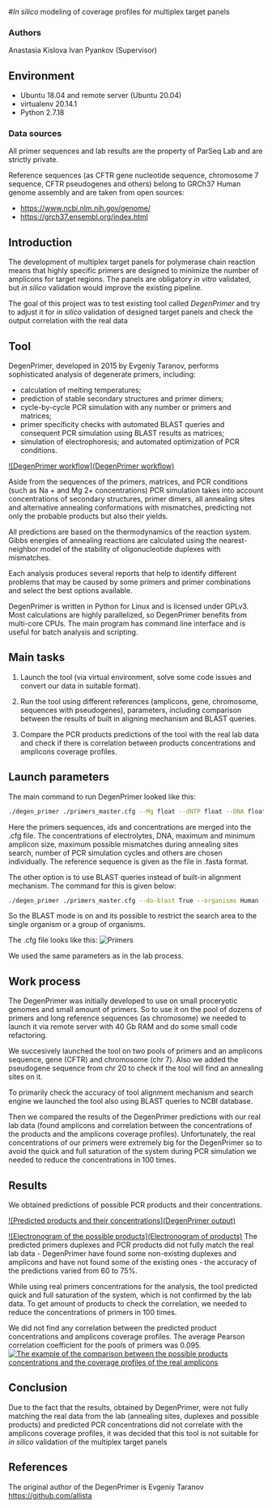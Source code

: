 #*In silico* modeling of coverage profiles for multiplex target panels

### Authors
Anastasia Kislova
Ivan Pyankov (Supervisor)

## Environment
- Ubuntu 18.04 and remote server (Ubuntu 20.04)
- virtualenv 20.14.1
- Python 2.7.18
### Data sources

All primer sequences and lab results are the property of ParSeq Lab and are strictly private.

Reference sequences (as CFTR gene nucleotide sequence, chromosome 7 sequence, CFTR pseudogenes and others) belong to GRCh37 Human genome assembly and are taken from open sources:
- https://www.ncbi.nlm.nih.gov/genome/
- https://grch37.ensembl.org/index.html

## Introduction

The development of multiplex target panels for polymerase chain reaction means that highly specific primers are designed to minimize the number of amplicons for target regions. The panels are obligatory *in vitro* validated, but *in silico* validation would improve the existing pipeline.

The goal of this project was to test existing tool called *DegenPrimer* and try to adjust it for *in silico* validation  of designed target panels and check the output correlation with the real data


## Tool
DegenPrimer, developed in 2015 by Evgeniy Taranov, performs sophisticated analysis of degenerate primers, including:
- calculation of melting temperatures; 
- prediction of stable secondary structures and primer dimers; 
- cycle-by-cycle PCR simulation with any number or primers and matrices; 
- primer specificity checks with automated BLAST queries and consequent PCR simulation using BLAST results as matrices; 
- simulation of electrophoresis; and automated optimization of PCR conditions.

[![DegenPrimer workflow](DegenPrimer workflow)](http://https://github.com/turdusmerula97/Kislova_Spring_2022/blob/main/DegenPrimer-algorithm-en.png)

Aside from the sequences of the primers, matrices, and PCR conditions (such as Na + and Mg 2+ concentrations) PCR simulation takes into account concentrations of secondary structures, primer dimers, all annealing sites and alternative annealing conformations with mismatches, predicting not only the probable products but also their yields.

All predictions are based on the thermodynamics of the reaction system. Gibbs energies of annealing reactions are calculated using the nearest-neighbor model of the stability of oligonucleotide duplexes with mismatches.

Each analysis produces several reports that help to identify different problems that may be caused by some primers and primer combinations and select the best options available.

DegenPrimer is written in Python for Linux and is licensed under GPLv3. Most calculations are highly parallelized, so DegenPrimer benefits from multi-core CPUs. The main program has command line interface and is useful for batch analysis and scripting.

## Main tasks

1. Launch the tool (via virtual environment, solve some code issues and convert our data in suitable format).

3. Run the tool using different references (amplicons, gene, chromosome, sequences with pseudogenes), parameters, including comparison between the results of built in aligning mechanism and BLAST queries.

5. Compare the PCR products predictions of the tool with the real lab data and check if there is correlation between products concentrations and amplicons coverage profiles.


## Launch parameters

The main command to run DegenPrimer looked like this:
```bash
./degen_primer ./primers_master.cfg --Mg float --dNTP float --DNA float --max-amplicon int --max-mismatches int --analyse-all-annealings True --polymerase float --cycles int --template-files ./sequence.fasta
```
Here the primers sequences, ids and concentrations are merged into the .cfg file. 
The concentrations of electrolytes, DNA, maximum and minimum amplicon size, maximum possible mismatches during annealing sites search, number of PCR simulation cycles and others are chosen individually.
The reference sequence is given as the file in .fasta format.

The other option is to use BLAST queries instead of built-in alignment mechanism. The command for this is given below:
```bash
./degen_primer ./primers_master.cfg --do-blast True --organisms Human --Mg float --dNTP float --DNA float --max-amplicon int --max-mismatches int --analyse-all-annealings True --polymerase float --cycles int
```
So the BLAST mode is on and its possible to restrict the search area to the single organism or a group of organisms.

The .cfg file looks like this:
![Primers](http://https://github.com/turdusmerula97/Kislova_Spring_2022/blob/main/primers.jpeg)

We used the same parameters as in the lab process.

## Work process

The DegenPrimer was initially developed to use on small proceryotic genomes and small amount of primers. So to use it on the pool of dozens of primers and long reference sequences (as chromosome) we needed to launch it via remote server with 40 Gb RAM and do some small code refactoring. 

We succesively launched the tool on two pools of primers and an amplicons sequence, gene (CFTR) and chromosome (chr 7). Also we added the pseudogene sequence from chr 20 to check if the tool will find an annealing sites on it. 

To primarily check the accuracy of tool alignment mechanism and search engine we launched the tool also using BLAST queries to NCBI database. 

Then we compared the results of the DegenPrimer predictions with our real lab data (found amplicons and correlation between the concentrations of the products and the amplicons coverage profiles). Unfortunately, the real concentrations of our primers were extremely big for the DegenPrimer so to avoid the quick and full saturation of the system during PCR simulation we needed to reduce the concentrations in 100 times.

## Results

We obtained predictions of possible PCR products and their concentrations.

[![Predicted products and their concentrations](DegenPrimer output)](https://github.com/turdusmerula97/Kislova_Spring_2022/blob/main/image_2022-05-21_23-28-39.png)

[![Electronogram of the possible products](Electronogram of products)](http://https://github.com/turdusmerula97/Kislova_Spring_2022/blob/main/image_2022-05-21_23-28-08.png)
The predicted primers duplexes and PCR products did not fully match the real lab data - DegenPrimer have found some non-existing duplexes and amplicons and have not found some of the existing ones - the accuracy of the predictions varied from 60 to 75%.

While using real primers concentrations for the analysis, the tool predicted quick and full saturation of the system, which is not confirmed by the lab data. To get amount of products to check the correlation, we needed to reduce the concentrations of primers in 100 times.

We did not find any correlation between the predicted product concentrations and amplicons coverage profiles. The average Pearson correlation coefficient for the pools of primers was 0.095.
[![The example of the comparison between the possible products concentrations and the coverage profiles of the real amplicons](table "The example of the comparison between the possible products concentrations and the coverage profiles of the real amplicons")](httphttps://github.com/turdusmerula97/Kislova_Spring_2022/blob/main/image_2022-05-21_23-27-45.png:// "The example of the comparison between the possible products concentrations and the coverage profiles of the real amplicons")

## Conclusion
Due to the fact that the results, obtained by DegenPrimer, were not fully matching the real data from the lab (annealing sites, duplexes and possible products) and predicted PCR concentrations did not correlate with the amplicons coverage profiles, it was decided that this tool is not suitable for *in silico* validation of the multiplex target panels



## References

The original author of the DegenPrimer is Evgeniy Taranov https://github.com/allista
